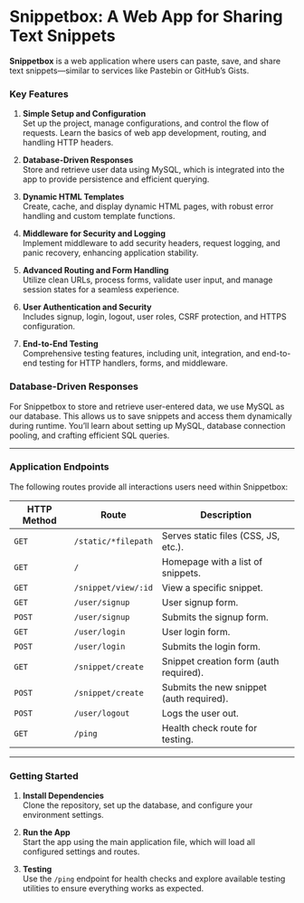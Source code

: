 

# Snippetbox: A Web App for Sharing Text Snippets

**Snippetbox** is a web application where users can paste, save, and share text snippets—similar to services like Pastebin or GitHub’s Gists.

### Key Features

1. **Simple Setup and Configuration**  
   Set up the project, manage configurations, and control the flow of requests. Learn the basics of web app development, routing, and handling HTTP headers.
  
2. **Database-Driven Responses**  
   Store and retrieve user data using MySQL, which is integrated into the app to provide persistence and efficient querying.

3. **Dynamic HTML Templates**  
   Create, cache, and display dynamic HTML pages, with robust error handling and custom template functions.

4. **Middleware for Security and Logging**  
   Implement middleware to add security headers, request logging, and panic recovery, enhancing application stability.

5. **Advanced Routing and Form Handling**  
   Utilize clean URLs, process forms, validate user input, and manage session states for a seamless experience.

6. **User Authentication and Security**  
   Includes signup, login, logout, user roles, CSRF protection, and HTTPS configuration.

7. **End-to-End Testing**  
   Comprehensive testing features, including unit, integration, and end-to-end testing for HTTP handlers, forms, and middleware.

### Database-Driven Responses

For Snippetbox to store and retrieve user-entered data, we use MySQL as our database. This allows us to save snippets and access them dynamically during runtime. You’ll learn about setting up MySQL, database connection pooling, and crafting efficient SQL queries.

---

### Application Endpoints

The following routes provide all interactions users need within Snippetbox:

| HTTP Method | Route                | Description                           |
|-------------|-----------------------|---------------------------------------|
| `GET`       | `/static/*filepath`   | Serves static files (CSS, JS, etc.).  |
| `GET`       | `/`                   | Homepage with a list of snippets.     |
| `GET`       | `/snippet/view/:id`   | View a specific snippet.              |
| `GET`       | `/user/signup`        | User signup form.                     |
| `POST`      | `/user/signup`        | Submits the signup form.              |
| `GET`       | `/user/login`         | User login form.                      |
| `POST`      | `/user/login`         | Submits the login form.               |
| `GET`       | `/snippet/create`     | Snippet creation form (auth required).|
| `POST`      | `/snippet/create`     | Submits the new snippet (auth required). |
| `POST`      | `/user/logout`        | Logs the user out.                    |
| `GET`       | `/ping`               | Health check route for testing.       |

---

### Getting Started

1. **Install Dependencies**  
   Clone the repository, set up the database, and configure your environment settings.

2. **Run the App**  
   Start the app using the main application file, which will load all configured settings and routes.

3. **Testing**  
   Use the `/ping` endpoint for health checks and explore available testing utilities to ensure everything works as expected.
